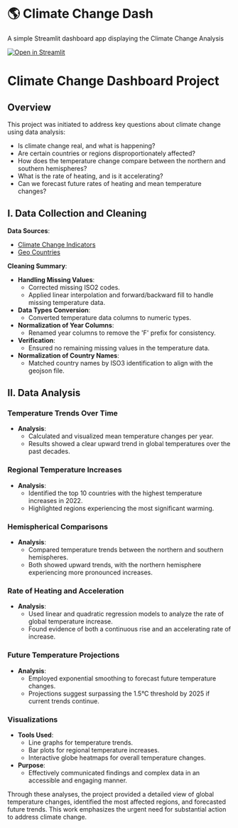 # :earth_americas: Climate Change Dash

A simple Streamlit dashboard app displaying the Climate Change Analysis

[![Open in Streamlit](https://static.streamlit.io/badges/streamlit_badge_black_white.svg)](https://appapppy-pahkgl8dd2b2ve9nrdregs.streamlit.app)

# Climate Change Dashboard Project

## Overview

This project was initiated to address key questions about climate change using data analysis:

- Is climate change real, and what is happening?
- Are certain countries or regions disproportionately affected?
- How does the temperature change compare between the northern and southern hemispheres?
- What is the rate of heating, and is it accelerating?
- Can we forecast future rates of heating and mean temperature changes?

## I. Data Collection and Cleaning

**Data Sources**:
- [Climate Change Indicators](https://www.kaggle.com/datasets/tarunrm09/climate-change-indicators/data)
- [Geo Countries](https://github.com/datasets/geo-countries/blob/master/data/countries.geojson)

**Cleaning Summary**:
- **Handling Missing Values**:
  - Corrected missing ISO2 codes.
  - Applied linear interpolation and forward/backward fill to handle missing temperature data.
- **Data Types Conversion**:
  - Converted temperature data columns to numeric types.
- **Normalization of Year Columns**:
  - Renamed year columns to remove the 'F' prefix for consistency.
- **Verification**:
  - Ensured no remaining missing values in the temperature data.
- **Normalization of Country Names**:
  - Matched country names by ISO3 identification to align with the geojson file.

## II. Data Analysis

### Temperature Trends Over Time
- **Analysis**:
  - Calculated and visualized mean temperature changes per year.
  - Results showed a clear upward trend in global temperatures over the past decades.

### Regional Temperature Increases
- **Analysis**:
  - Identified the top 10 countries with the highest temperature increases in 2022.
  - Highlighted regions experiencing the most significant warming.

### Hemispherical Comparisons
- **Analysis**:
  - Compared temperature trends between the northern and southern hemispheres.
  - Both showed upward trends, with the northern hemisphere experiencing more pronounced increases.

### Rate of Heating and Acceleration
- **Analysis**:
  - Used linear and quadratic regression models to analyze the rate of global temperature increase.
  - Found evidence of both a continuous rise and an accelerating rate of increase.

### Future Temperature Projections
- **Analysis**:
  - Employed exponential smoothing to forecast future temperature changes.
  - Projections suggest surpassing the 1.5°C threshold by 2025 if current trends continue.

### Visualizations
- **Tools Used**:
  - Line graphs for temperature trends.
  - Bar plots for regional temperature increases.
  - Interactive globe heatmaps for overall temperature changes.
- **Purpose**:
  - Effectively communicated findings and complex data in an accessible and engaging manner.

Through these analyses, the project provided a detailed view of global temperature changes, identified the most affected regions, and forecasted future trends. This work emphasizes the urgent need for substantial action to address climate change.
